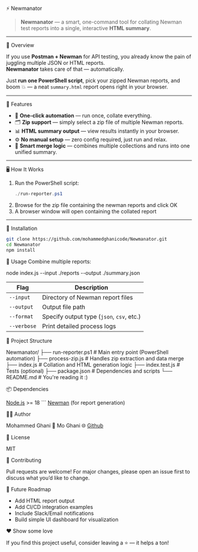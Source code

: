 ⚡ Newmanator

> **Newmanator** — a smart, one-command tool for collating Newman test reports into a single, interactive **HTML summary**.

---

🧠 Overview

If you use **Postman + Newman** for API testing, you already know the pain of juggling multiple JSON or HTML reports.  
**Newmanator** takes care of that — automatically.

Just **run one PowerShell script**, pick your zipped Newman reports, and boom 💥 — a neat `summary.html` report opens right in your browser.

---

🚀 Features

- 🧩 **One-click automation** — run once, collate everything.
- 🗂️ **Zip support** — simply select a zip file of multiple Newman reports.
- 📊 **HTML summary output** — view results instantly in your browser.
- ⚙️ **No manual setup** — zero config required, just run and relax.
- 🧠 **Smart merge logic** — combines multiple collections and runs into one unified summary.

---

🖥️ How It Works

1. Run the PowerShell script:
   ```powershell
   ./run-reporter.ps1
   ```
2. Browse for the zip file containing the newman reports and click OK
3. A browser window will open containing the collated report

---

🧩 Installation

```bash
git clone https://github.com/mohammedghanicode/Newmanator.git
cd Newmanator
npm install
```

🧪 Usage
Combine multiple reports:

node index.js --input ./reports --output ./summary.json

| Flag        | Description                               |
| ----------- | ----------------------------------------- |
| `--input`   | Directory of Newman report files          |
| `--output`  | Output file path                          |
| `--format`  | Specify output type (`json`, `csv`, etc.) |
| `--verbose` | Print detailed process logs               |

🧰 Project Structure

Newmanator/
├── run-reporter.ps1 # Main entry point (PowerShell automation)
├── process-zip.js # Handles zip extraction and data merge
├── index.js # Collation and HTML generation logic
├── index.test.js # Tests (optional)
├── package.json # Dependencies and scripts
└── README.md # You're reading it :)

📦 Dependencies

[Node.js](https://nodejs.org/) >= 18 ```
[Newman](https://www.npmjs.com/package/newman) (for report generation)

🧑‍💻 Author

Mohammed Ghani
📧 Mo Ghani
🌐 [Github](https://github.com/mohammedghanicode)

🪪 License

MIT

💬 Contributing

Pull requests are welcome!
For major changes, please open an issue first to discuss what you’d like to change.

🌟 Future Roadmap

- Add HTML report output
- Add CI/CD integration examples
- Include Slack/Email notifications
- Build simple UI dashboard for visualization

❤️ Show some love

If you find this project useful, consider leaving a ⭐️ — it helps a ton!
